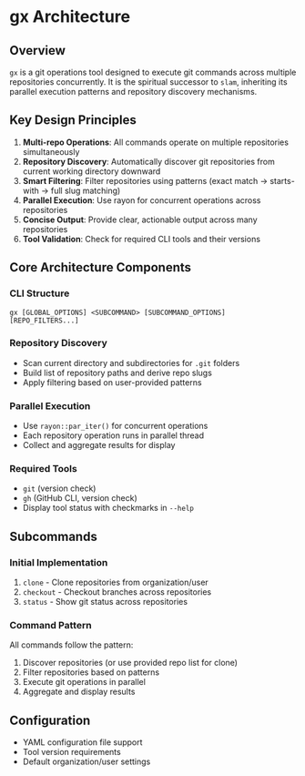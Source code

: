 # gx Architecture

## Overview

`gx` is a git operations tool designed to execute git commands across multiple repositories concurrently. It is the spiritual successor to `slam`, inheriting its parallel execution patterns and repository discovery mechanisms.

## Key Design Principles

1. **Multi-repo Operations**: All commands operate on multiple repositories simultaneously
2. **Repository Discovery**: Automatically discover git repositories from current working directory downward
3. **Smart Filtering**: Filter repositories using patterns (exact match → starts-with → full slug matching)
4. **Parallel Execution**: Use rayon for concurrent operations across repositories
5. **Concise Output**: Provide clear, actionable output across many repositories
6. **Tool Validation**: Check for required CLI tools and their versions

## Core Architecture Components

### CLI Structure
```
gx [GLOBAL_OPTIONS] <SUBCOMMAND> [SUBCOMMAND_OPTIONS] [REPO_FILTERS...]
```

### Repository Discovery
- Scan current directory and subdirectories for `.git` folders
- Build list of repository paths and derive repo slugs
- Apply filtering based on user-provided patterns

### Parallel Execution
- Use `rayon::par_iter()` for concurrent operations
- Each repository operation runs in parallel thread
- Collect and aggregate results for display

### Required Tools
- `git` (version check)
- `gh` (GitHub CLI, version check)
- Display tool status with checkmarks in `--help`

## Subcommands

### Initial Implementation
1. `clone` - Clone repositories from organization/user
2. `checkout` - Checkout branches across repositories
3. `status` - Show git status across repositories

### Command Pattern
All commands follow the pattern:
1. Discover repositories (or use provided repo list for clone)
2. Filter repositories based on patterns
3. Execute git operations in parallel
4. Aggregate and display results

## Configuration
- YAML configuration file support
- Tool version requirements
- Default organization/user settings